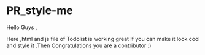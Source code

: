 # PR_style-me

Hello Guys ,

Here ,html and js file of Todolist is working great
If you can make it look cool and style it .Then Congratulations
you are a contributor :)
